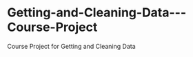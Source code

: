 Getting-and-Cleaning-Data---Course-Project
==========================================

Course Project for Getting and Cleaning Data
